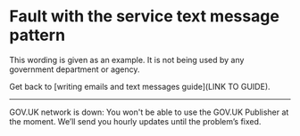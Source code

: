 # Fault with the service text message pattern

This wording is given as an example. It is not being used by any government department or agency.

Get back to [writing emails and text messages guide](LINK TO GUIDE).

***

GOV.UK network is down: You won't be able to use the GOV.UK Publisher at the moment. We’ll send you hourly updates until the problem’s fixed. 
